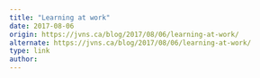 ```yaml
---
title: "Learning at work"
date: 2017-08-06
origin: https://jvns.ca/blog/2017/08/06/learning-at-work/
alternate: https://jvns.ca/blog/2017/08/06/learning-at-work/
type: link
author: 
---
```


